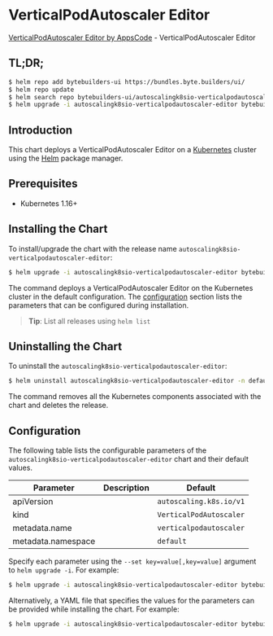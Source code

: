 # VerticalPodAutoscaler Editor

[VerticalPodAutoscaler Editor by AppsCode](https://byte.builders) - VerticalPodAutoscaler Editor

## TL;DR;

```bash
$ helm repo add bytebuilders-ui https://bundles.byte.builders/ui/
$ helm repo update
$ helm search repo bytebuilders-ui/autoscalingk8sio-verticalpodautoscaler-editor --version=v0.3.1
$ helm upgrade -i autoscalingk8sio-verticalpodautoscaler-editor bytebuilders-ui/autoscalingk8sio-verticalpodautoscaler-editor -n default --create-namespace --version=v0.3.1
```

## Introduction

This chart deploys a VerticalPodAutoscaler Editor on a [Kubernetes](http://kubernetes.io) cluster using the [Helm](https://helm.sh) package manager.

## Prerequisites

- Kubernetes 1.16+

## Installing the Chart

To install/upgrade the chart with the release name `autoscalingk8sio-verticalpodautoscaler-editor`:

```bash
$ helm upgrade -i autoscalingk8sio-verticalpodautoscaler-editor bytebuilders-ui/autoscalingk8sio-verticalpodautoscaler-editor -n default --create-namespace --version=v0.3.1
```

The command deploys a VerticalPodAutoscaler Editor on the Kubernetes cluster in the default configuration. The [configuration](#configuration) section lists the parameters that can be configured during installation.

> **Tip**: List all releases using `helm list`

## Uninstalling the Chart

To uninstall the `autoscalingk8sio-verticalpodautoscaler-editor`:

```bash
$ helm uninstall autoscalingk8sio-verticalpodautoscaler-editor -n default
```

The command removes all the Kubernetes components associated with the chart and deletes the release.

## Configuration

The following table lists the configurable parameters of the `autoscalingk8sio-verticalpodautoscaler-editor` chart and their default values.

|     Parameter      | Description |              Default               |
|--------------------|-------------|------------------------------------|
| apiVersion         |             | <code>autoscaling.k8s.io/v1</code> |
| kind               |             | <code>VerticalPodAutoscaler</code> |
| metadata.name      |             | <code>verticalpodautoscaler</code> |
| metadata.namespace |             | <code>default</code>               |


Specify each parameter using the `--set key=value[,key=value]` argument to `helm upgrade -i`. For example:

```bash
$ helm upgrade -i autoscalingk8sio-verticalpodautoscaler-editor bytebuilders-ui/autoscalingk8sio-verticalpodautoscaler-editor -n default --create-namespace --version=v0.3.1 --set apiVersion=autoscaling.k8s.io/v1
```

Alternatively, a YAML file that specifies the values for the parameters can be provided while
installing the chart. For example:

```bash
$ helm upgrade -i autoscalingk8sio-verticalpodautoscaler-editor bytebuilders-ui/autoscalingk8sio-verticalpodautoscaler-editor -n default --create-namespace --version=v0.3.1 --values values.yaml
```
